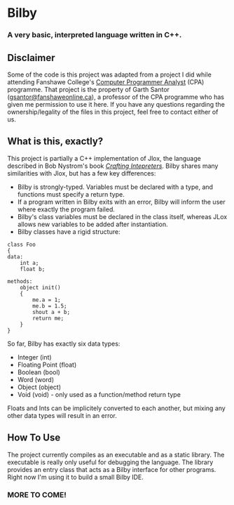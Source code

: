 # Bilby
### A very basic, interpreted language written in C++.

## Disclaimer
Some of the code is this project was adapted from a project I did while attending Fanshawe College's [Computer Programmer Analyst](https://www.fanshawec.ca/programs/cpa2-computer-programmer-analyst/next) (CPA) programme. That project is the property of Garth Santor (gsantor@fanshaweonline.ca), a professor of the CPA programme who has given me permission to use it here. If you have any questions regarding the ownership/legality of the files in this project, feel free to contact either of us.

## What is this, exactly?
This project is partially a C++ implementation of Jlox, the language described in Bob Nystrom's book [*Crafting Intepreters*](http://craftinginterpreters.com/). Bilby shares many similarities with Jlox, but has a few key differences:
* Bilby is strongly-typed. Variables must be declared with a type, and functions must specify a return type. 
* If a program written in Bilby exits with an error, Bilby will inform the user where exactly the program failed.
* Bilby's class variables must be declared in the class itself, whereas JLox allows new variables to be added after instantiation.
* Bilby classes have a rigid structure:
```
class Foo
{
data:
    int a;
    float b;

methods:
    object init()
    {
        me.a = 1;
        me.b = 1.5;
        shout a + b;
        return me;
    }
}
```
So far, Bilby has exactly six data types:
* Integer (int)
* Floating Point (float)
* Boolean (bool)
* Word (word)
* Object (object)
* Void (void) - only used as a function/method return type

Floats and Ints can be implicitely converted to each another, but mixing any other data types will result in an error.

## How To Use
The project currently compiles as an executable and as a static library. The executable is really only useful for debugging the language. The library provides an entry class that acts as a Bilby interface for other programs. Right now I'm using it to build a small Bilby IDE.

### MORE TO COME!

